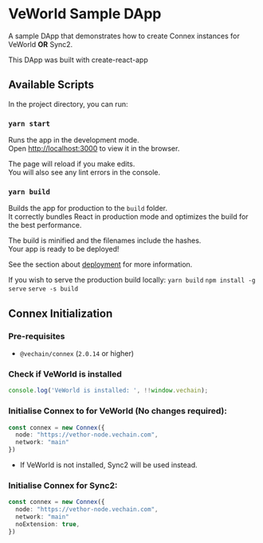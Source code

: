 # VeWorld Sample DApp

A sample DApp that demonstrates how to create Connex instances for VeWorld <b>OR</b> Sync2.

This DApp was built with create-react-app

## Available Scripts

In the project directory, you can run:

### `yarn start`

Runs the app in the development mode.\
Open [http://localhost:3000](http://localhost:3000) to view it in the browser.

The page will reload if you make edits.\
You will also see any lint errors in the console.

### `yarn build`

Builds the app for production to the `build` folder.\
It correctly bundles React in production mode and optimizes the build for the best performance.

The build is minified and the filenames include the hashes.\
Your app is ready to be deployed!

See the section about [deployment](https://facebook.github.io/create-react-app/docs/deployment) for more information.

If you wish to serve the production build locally:
`yarn build`
`npm install -g serve`
`serve -s build`

## Connex Initialization

### Pre-requisites

- `@vechain/connex` (`2.0.14` or higher)

### Check if VeWorld is installed

```typescript
console.log('VeWorld is installed: ', !!window.vechain);
```

### Initialise Connex to for VeWorld (No changes required):

```typescript
const connex = new Connex({
  node: "https://vethor-node.vechain.com",
  network: "main"
})
```

- If VeWorld is not installed, Sync2 will be used instead.

### Initialise Connex for Sync2:

```typescript
const connex = new Connex({
  node: "https://vethor-node.vechain.com",
  network: "main"
  noExtension: true,
})
```
